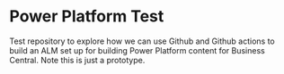 # Power Platform Test
Test repository to explore how we can use Github and Github actions to build an ALM set up for building Power Platform content for Business Central. Note this is just a prototype.
